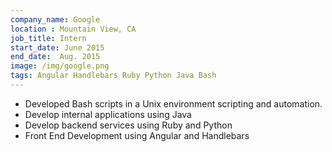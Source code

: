 ```yaml
---
company_name: Google
location : Mountain View, CA
job_title: Intern
start_date: June 2015
end_date:  Aug. 2015
image: /img/google.png
tags: Angular Handlebars Ruby Python Java Bash
---
```


- Developed Bash scripts in a Unix environment scripting and automation. 
- Develop internal applications using Java 
- Develop backend services using Ruby and Python 
- Front End Development using Angular and Handlebars 